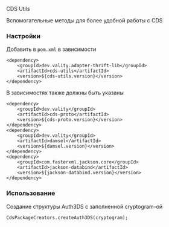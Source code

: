 CDS Utils

Вспомогательные методы для более удобной работы с CDS

### Настройки

Добавить в `pom.xml` в зависимости

```
<dependency>
    <groupId>dev.vality.adapter-thrift-lib</groupId>
    <artifactId>cds-utils</artifactId>
    <version>${cds-utils.version}</version>
</dependency>
```

В зависимостях также должны быть указаны
```
<dependency>
    <groupId>dev.vality</groupId>
    <artifactId>cds-proto</artifactId>
    <version>${cds-proto.version}</version>
</dependency>
<dependency>
    <groupId>dev.vality</groupId>
    <artifactId>damsel</artifactId>
    <version>${damsel.version}</version>
</dependency>
<dependency>
    <groupId>com.fasterxml.jackson.core</groupId>
    <artifactId>jackson-databind</artifactId>
    <version>${jackson-databind.version}</version>
</dependency>
```


### Использование

Создание структуры Auth3DS с заполненной cryptogram-ой
```
CdsPackageCreators.createAuth3DS(cryptogram);
```
